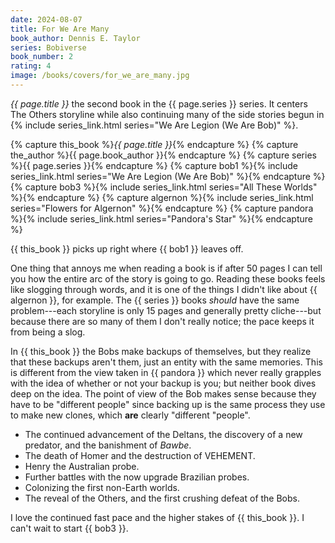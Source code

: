 ```yaml
---
date: 2024-08-07
title: For We Are Many
book_author: Dennis E. Taylor
series: Bobiverse
book_number: 2
rating: 4
image: /books/covers/for_we_are_many.jpg
---
```


<cite class="book-title">{{ page.title }}</cite> the second book in the
<span class="book-series">{{ page.series }}</span> series. It centers The
Others storyline while also continuing many of the side stories begun in {%
include series_link.html series="We Are Legion (We Are Bob)" %}.

{% capture this_book %}<cite class="book-title">{{ page.title }}</cite>{% endcapture %}
{% capture the_author %}<span class="author-name">{{ page.book_author }}</span>{% endcapture %}
{% capture series %}<span class="book-series">{{ page.series }}</span>{% endcapture %}
{% capture bob1 %}{% include series_link.html series="We Are Legion (We Are Bob)" %}{% endcapture %}
{% capture bob3 %}{% include series_link.html series="All These Worlds" %}{% endcapture %}
{% capture algernon %}{% include series_link.html series="Flowers for Algernon" %}{% endcapture %}
{% capture pandora %}{% include series_link.html series="Pandora's Star" %}{% endcapture %}

{{ this_book }} picks up right where {{ bob1 }} leaves off.

One thing that annoys me when reading a book is if after 50 pages I can tell
you how the entire arc of the story is going to go. Reading these books feels
like slogging through words, and it is one of the things I didn't like about
{{ algernon }}, for example. The {{ series }} books _should_ have the same
problem---each storyline is only 15 pages and generally pretty cliche---but
because there are so many of them I don't really notice; the pace keeps it
from being a slog.

In {{ this_book }} the Bobs make backups of themselves, but they realize that
these backups aren't them, just an entity with the same memories. This is
different from the view taken in {{ pandora }} which never really grapples
with the idea of whether or not your backup is you; but neither book dives
deep on the idea. The point of view of the Bob makes sense because they have
to be "different people" since backing up is the same process they use to make new
clones, which **are** clearly "different "people".

- The continued advancement of the Deltans, the discovery of a new predator,
  and the banishment of _Bawbe_.
- The death of Homer and the destruction of VEHEMENT.
- Henry the Australian probe.
- Further battles with the now upgrade Brazilian probes.
- Colonizing the first non-Earth worlds.
- The reveal of the Others, and the first crushing defeat of the Bobs.

I love the continued fast pace and the higher stakes of {{ this_book }}. I
can't wait to start {{ bob3 }}.
